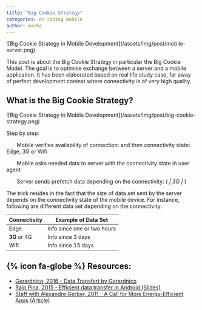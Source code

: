 ```yaml
---
title: "Big Cookie Strategy"
categories: en coding mobile
author: macha
---
```


<div class="text-center lead" markdown="1">
  ![Big Cookie Strategy in Mobile Development](/assets/img/post/mobile-server.png)
</div>

This post is about the Big Cookie Strategy in particular the Big Cookie Model. The goal is to optimise exchange between a server and a mobile application. It has been elaborated based on real life study case, far away of perfect development context where connectivity is of very high quality.

<!--more-->

## What is the Big Cookie Strategy?

<div class="text-center lead" markdown="1">
  ![Big Cookie Strategy in Mobile Development](/assets/img/post/big-cookie-strategy.png)
</div>

Step by step:

&nbsp;&nbsp;&nbsp;&nbsp;&nbsp;&nbsp;<i class="fa fa-mobile" aria-hiden="true"></i> Mobile verifies availability of connection: <i class="fa fa-exclamation-triangle" aria-hiden="true"></i> <i class="fa fa-plane" aria-hiden="true"></i> and then connectivity state: <i class="fa fa-signal" aria-hiden="true"></i> Edge, 3G or <i class="fa fa-wifi" aria-hiden="true"></i> Wifi

&nbsp;&nbsp;&nbsp;&nbsp;&nbsp;&nbsp;<i class="fa fa-exchange" aria-hiden="true"></i> Mobile asks needed data to server with the connectivity state in user agent

&nbsp;&nbsp;&nbsp;&nbsp;&nbsp;&nbsp;<i class="fa fa-server" aria-hiden="true"></i> Server sends prefetch data depending on the connectivity: <i class="fa fa-database" aria-hiden="true"></i> ( <i class="fa fa-wifi" aria-hiden="true"> | 3G | </i> <i class="fa fa-signal" aria-hiden="true"></i> )

The trick resides in the fact that the size of data set sent by the server depends on the connectivity state of the mobile device.
For instance, following are different data set depending on the connectivity:

| Connectivity | Example of Data Set |
| ------------ | ---------------- |
| <i class="fa fa-signal" aria-hiden="true"></i> Edge | Info since one or two hours |
| **3G** or 4G | Info since 3 days |
| <i class="fa fa-wifi" aria-hiden="true"></i> Wifi | Info since 15 days |


## {% icon fa-globe %} Resources:

* [Gerardnico, 2016 - Data Transfert by Gerardnico](http://gerardnico.com/wiki/android/data_transfer)
* [Ralp Pina, 2015 - Efficient data transfer in Android (Slides)](http://www.slideshare.net/CotapEng/efficient-data-transfer-tech-talk)
* [Staff with Alexandre Gerber, 2011 - A Call for More Energy-Efficient Apps (Article)](http://www.research.att.com/articles/featured_stories/2011_03/201102_Energy_efficient?fbid=HZjMhQoG88-)
